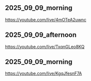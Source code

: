 ## 2025_09_09_morning

https://youtube.com/live/4mOTeA2uwnc

## 2025_09_09_afternoon

https://youtube.com/live/TxqnGLeo8KQ

## 2025_09_09_morning

https://youtube.com/live/KgqJfesnF7A


